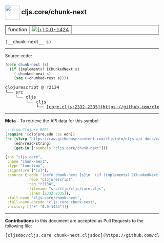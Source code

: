 ## <img width="48px" valign="middle" src="http://i.imgur.com/Hi20huC.png"> cljs.core/chunk-next

 <table border="1">
<tr>

<td>function</td>
<td><a href="https://github.com/cljsinfo/cljs-api-docs/tree/0.0-1424"><img valign="middle" alt="[+] 0.0-1424" src="https://img.shields.io/badge/+-0.0--1424-lightgrey.svg"></a> </td>
</tr>
</table>

 <samp>
(__chunk-next__ s)<br>
</samp>

---





Source code:

```clj
(defn chunk-next [s]
  (if (implements? IChunkedNext s)
    (-chunked-next s)
    (seq (-chunked-rest s))))
```

 <pre>
clojurescript @ r2134
└── src
    └── cljs
        └── cljs
            └── <ins>[core.cljs:2332-2335](https://github.com/clojure/clojurescript/blob/r2134/src/cljs/cljs/core.cljs#L2332-L2335)</ins>
</pre>


---

__Meta__ - To retrieve the API data for this symbol:

```clj
;; from Clojure REPL
(require '[clojure.edn :as edn])
(-> (slurp "https://raw.githubusercontent.com/cljsinfo/cljs-api-docs/catalog/cljs-api.edn")
    (edn/read-string)
    (get-in [:symbols "cljs.core/chunk-next"]))
```

```clj
{:ns "cljs.core",
 :name "chunk-next",
 :type "function",
 :signature ["[s]"],
 :source {:code "(defn chunk-next [s]\n  (if (implements? IChunkedNext s)\n    (-chunked-next s)\n    (seq (-chunked-rest s))))",
          :repo "clojurescript",
          :tag "r2134",
          :filename "src/cljs/cljs/core.cljs",
          :lines [2332 2335]},
 :full-name "cljs.core/chunk-next",
 :full-name-encode "cljs.core_chunk-next",
 :history [["+" "0.0-1424"]]}

```

---

__Contributions__ to this document are accepted as Pull Requests to the following file:

 <pre>
[cljsdoc/cljs.core_chunk-next.cljsdoc](https://github.com/cljsinfo/cljs-api-docs/blob/master/cljsdoc/cljs.core_chunk-next.cljsdoc)
</pre>

